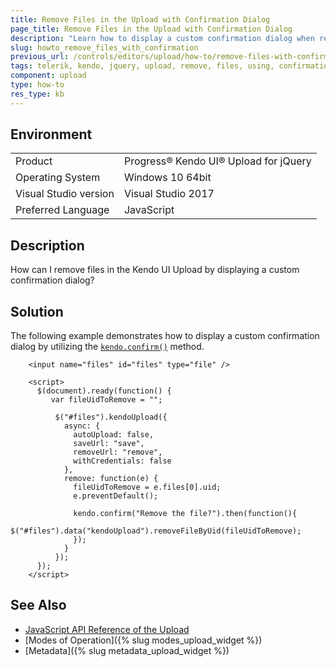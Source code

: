 ```yaml
---
title: Remove Files in the Upload with Confirmation Dialog
page_title: Remove Files in the Upload with Confirmation Dialog
description: "Learn how to display a custom confirmation dialog when removing files from the Kendo UI Upload widget."
slug: howto_remove_files_with_confirmation
previous_url: /controls/editors/upload/how-to/remove-files-with-confirmation-dialog
tags: telerik, kendo, jquery, upload, remove, files, using, confirmation, dialog
component: upload
type: how-to
res_type: kb
---
```


## Environment

<table>
 <tr>
  <td>Product</td>
  <td>Progress® Kendo UI® Upload for jQuery</td>
 </tr>
 <tr>
  <td>Operating System</td>
  <td>Windows 10 64bit</td>
 </tr>
 <tr>
  <td>Visual Studio version</td>
  <td>Visual Studio 2017</td>
 </tr>
 <tr>
  <td>Preferred Language</td>
  <td>JavaScript</td>
 </tr>
</table>

## Description

How can I remove files in the Kendo UI Upload by displaying a custom confirmation dialog?

## Solution

The following example demonstrates how to display a custom confirmation dialog by utilizing the [`kendo.confirm()`](/api/javascript/kendo/methods/confirm) method.



```dojo
    <input name="files" id="files" type="file" />

    <script>
      $(document).ready(function() {
         var fileUidToRemove = "";

          $("#files").kendoUpload({
            async: {
              autoUpload: false,
              saveUrl: "save",
              removeUrl: "remove",
              withCredentials: false
            },
            remove: function(e) {
              fileUidToRemove = e.files[0].uid;
              e.preventDefault();

              kendo.confirm("Remove the file?").then(function(){
                $("#files").data("kendoUpload").removeFileByUid(fileUidToRemove);
              });
            }
          });
      });
    </script>
```


## See Also

* [JavaScript API Reference of the Upload](/api/javascript/ui/upload)
* [Modes of Operation]({% slug modes_upload_widget %})
* [Metadata]({% slug metadata_upload_widget %})


